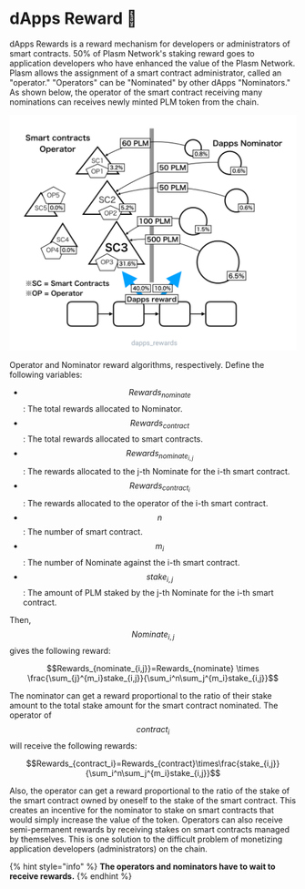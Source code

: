 # dApps Reward 🍭

dApps Rewards is a reward mechanism for developers or administrators of smart contracts. 50% of Plasm Network's staking reward goes to application developers who have enhanced the value of the Plasm Network. Plasm allows the assignment of a smart contract administrator, called an "operator." "Operators" can be "Nominated" by other dApps "Nominators." As shown below, the operator of the smart contract receiving many nominations can receives newly minted PLM token from the chain.

![](../.gitbook/assets/sukurnshotto-2020-05-31-195848png.png)

Operator and Nominator reward algorithms, respectively. Define the following variables:

* $$Rewards_{nominate}$$ : The total rewards allocated to Nominator.
* $$Rewards_{contract}$$ : The total rewards allocated to smart contracts.
* $$Rewards_{nominate_{i,j}}$$ : The rewards allocated to the j-th Nominate for the i-th smart contract.
* $$Rewards_{contract_i}$$ : The rewards allocated to the operator of the i-th smart contract.
* $$n$$ : The number of smart contract.
* $$m_i$$ : The number of Nominate against the i-th smart contract.
* $$stake_{i,j}$$ : The amount of PLM staked by the j-th Nominate for the i-th smart contract.

Then, $$Nominate_ {i, j}$$ gives the following reward:

$$Rewards_{nominate_{i,j}}=Rewards_{nominate} \times \frac{\sum_{j}^{m_i}stake_{i,j}}{\sum_i^n\sum_j^{m_i}stake_{i,j}}$$

The nominator can get a reward proportional to the ratio of their stake amount to the total stake amount for the smart contract nominated. The operator of $$contract_i$$ will receive the following rewards:

$$Rewards_{contract_i}=Rewards_{contract}\times\frac{stake_{i,j}}{\sum_i^n\sum_j^{m_i}stake_{i,j}}$$

Also, the operator can get a reward proportional to the ratio of the stake of the smart contract owned by oneself to the stake of the smart contract. This creates an incentive for the nominator to stake on smart contracts that would simply increase the value of the token. Operators can also receive semi-permanent rewards by receiving stakes on smart contracts managed by themselves. This is one solution to the difficult problem of monetizing application developers \(administrators\) on the chain.

{% hint style="info" %}
**The operators and nominators have to wait to receive rewards.**
{% endhint %}


